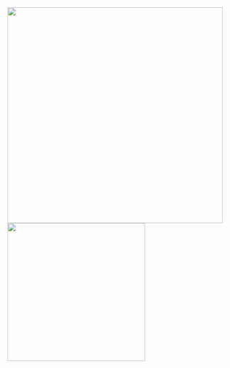 <!--Hiding individual stats-->
<div style="display: flex; flex-wrap: wrap">
  <a href="https://github.com/anuraghazra/github-readme-stats">
    <img width="485" src="https://github-readme-stats.vercel.app/api?username=Neqad&hide=stars,issues&count_private=true&theme=default&hide_border=true" /
         >
<!--Top Languages-->
  </a>
  <a href="https://github.com/anuraghazra/github-readme-stats">
    <img width="310" src="https://github-readme-stats.vercel.app/api/top-langs/?username=Neqad&layout=compact&theme=default&hide_border=true" />
  </a>
</div>
